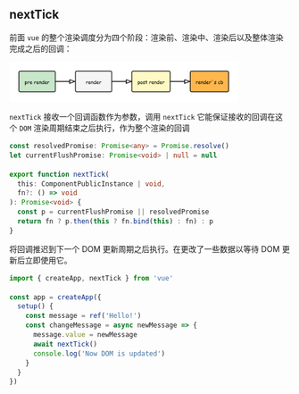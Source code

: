 ## nextTick

前面 `vue` 的整个渲染调度分为四个阶段：渲染前、渲染中、渲染后以及整体渲染完成之后的回调：

<img src="assets/renderFlow.png" alt="renderFlow" style="zoom:40%;" />

`nextTick` 接收一个回调函数作为参数，调用 `nextTick` 它能保证接收的回调在这个 `DOM` 渲染周期结束之后执行，作为整个渲染的回调

```ts
const resolvedPromise: Promise<any> = Promise.resolve()
let currentFlushPromise: Promise<void> | null = null

export function nextTick(
  this: ComponentPublicInstance | void,
  fn?: () => void
): Promise<void> {
  const p = currentFlushPromise || resolvedPromise
  return fn ? p.then(this ? fn.bind(this) : fn) : p
}
```



将回调推迟到下一个 DOM 更新周期之后执行。在更改了一些数据以等待 DOM 更新后立即使用它。

```js
import { createApp, nextTick } from 'vue'

const app = createApp({
  setup() {
    const message = ref('Hello!')
    const changeMessage = async newMessage => {
      message.value = newMessage
      await nextTick()
      console.log('Now DOM is updated')
    }
  }
})
```

